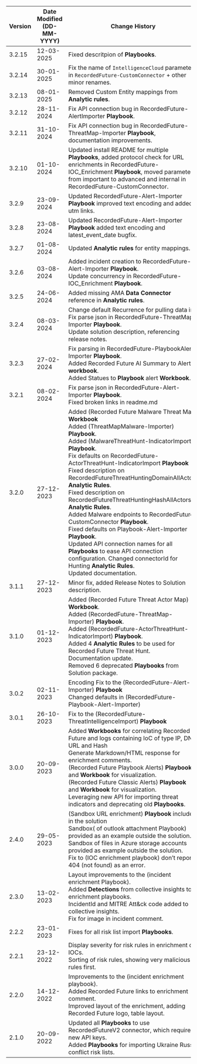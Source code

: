 | **Version** | **Date Modified (DD-MM-YYYY)** | **Change History**                          |
|-------------|--------------------------------|---------------------------------------------|
| 3.2.15       |  12-03-2025                    | Fixed descritpion of **Playbooks**.	|
| 3.2.14       |  30-01-2025                    | Fix the name of `IntelligenceCloud` parameter in `RecordedFuture-CustomConnector` + other minor renames.	|
| 3.2.13       |  08-01-2025                    | Removed Custom Entity mappings from **Analytic rules**.	|
| 3.2.12       |  28-11-2024                    | Fix API connection bug in RecordedFuture-AlertImporter **Playbook**. |
| 3.2.11       |  31-10-2024                    | Fix API connection bug in RecordedFuture-ThreatMap-Importer **Playbook**, documentation improvements. |
| 3.2.10       |  01-10-2024                    | Updated install README for multiple **Playbooks**, added protocol check for URL enrichments in RecordedFuture-IOC_Enrichment **Playbook**, moved parameters from important to advanced and internal in RecordedFuture-CustomConnector.|
| 3.2.9       |  23-09-2024                    | Updated RecordedFuture-Alert-Importer **Playbook** improved text encoding and added utm links.  |
| 3.2.8       |  23-08-2024                    | Updated RecordedFuture-Alert-Importer **Playbook** added text encoding and latest_event_date bugfix.  |
| 3.2.7       |  01-08-2024                    | Updated **Analytic rules** for entity mappings.  |
| 3.2.6       |  03-08-2024                     | Added incident creation to RecordedFuture-Alert-Importer **Playbook**.<br/> Update concurrency in RecordedFuture-IOC_Enrichment **Playbook**.  |
| 3.2.5       |  24-06-2024                    | Added missing AMA **Data Connector** reference in **Analytic rules**.  |
| 3.2.4       |  08-03-2024                     | Change default Recurrence for pulling data in Fix parse json in RecordedFuture-ThreatMap-Importer **Playbook**.<br/> Update solution description, referencing release notes.  |
| 3.2.3       |  27-02-2024                     | Fix parsing in RecordedFuture-PlaybookAlert-Importer **Playbook**.<br/> Added Recorded Future AI Summary to Alert **workbook**.<br/> Added Statues to **Playbook** alert **Workbook**. |
| 3.2.1       |  08-02-2024                     | Fix parse json in RecordedFuture-Alert-Importer **Playbook**.<br/> Fixed broken links in readme.md |
| 3.2.0       |  27-12-2023                    | Added (Recorded Future Malware Threat Map) **Workbook**<br/> Added (ThreatMapMalware-Importer) **Playbook**.<br/> Added (MalwareThreatHunt-IndicatorImport) **Playbook**.<br/> Fix defaults on RecordedFuture-ActorThreatHunt-IndicatorImport **Playbook** <br/> Fixed description on RecordedFutureThreatHuntingDomainAllActors **Analytic Rules**.<br/> Fixed description on RecordedFutureThreatHuntingHashAllActors **Analytic Rules**. <br/> Added Malware endpoints to RecordedFuture-CustomConnector **Playbook**. <br/> Fixed defaults on Playbook-Alert-Importer **Playbook**.<br/> Updated API connection names for all **Playbooks** to ease API connection configuration. Changed connectorId for Hunting **Analytic Rules**. <br/>Updated documentation. <br/> |
| 3.1.1       |  27-12-2023                    | Minor fix, added Release Notes to Solution description. |
| 3.1.0       |  01-12-2023                    | Added (Recorded Future Threat Actor Map) **Workbook**.<br/> Added (RecordedFuture-ThreatMap-Importer) **Playbook**.<br/> Added (RecordedFuture-ActorThreatHunt-IndicatorImport) **Playbook**.<br/> Added 4 **Analytic Rules** to be used for Recorded Future Threat Hunt. <br/> Documentation update.<br/> Removed 6 deprecated **Playbooks** from Solution package. |
| 3.0.2       | 02-11-2023                     | Encoding Fix to the (RecordedFuture-Alert-Importer) **Playbook**<br/> Changed defaults in (RecordedFuture-Playbook-Alert-Importer) |
| 3.0.1       | 26-10-2023                     | Fix to the (RecordedFuture-ThreatIntelligenceImport) **Playbook**  |
| 3.0.0       | 20-09-2023                     | Added **Workbooks** for correlating Recorded Future and logs containing IoC of type IP, DNS, URL and Hash <br/> Generate Markdown/HTML response for enrichment comments.<br/> (Recorded Future Playbook Alerts) **Playbook** and  **Workbook** for visualization.<br/> (Recorded Future Classic Alerts) **Playbook** and **Workbook** for visualization.<br/> Leveraging new API for importing threat indicators and deprecating old **Playbooks**. | 
| 2.4.0       | 29-05-2023                     | (Sandbox URL enrichment) **Playbook** included in the solution <br/> Sandbox( of outlook attachment Playbook) provided as an example outside the solution. <br/> Sandbox of files in Azure storage accounts provided as example outside the solution. <br/> Fix to (IOC enrichment playbook) don’t report 404 (not found) as an error. |
| 2.3.0       | 13-02-2023                     | Layout improvements to the (incident enrichment Playbook). <br/>Added **Detections** from collective insights to enrichment playbooks.<br/>IncidentId and MITRE Att&ck code added to collective insights.<br/>Fix for image in incident comment. |
| 2.2.2       | 23-01-2023                     | Fixes for all risk list import **Playbooks**. |
| 2.2.1       | 23-12-2022                     | Display severity for risk rules in enrichment of IOCs.<br/>Sorting of risk rules, showing very malicious rules first. |
| 2.2.0       | 14-12-2022                     | Improvements to the (incident enrichment playbook).<br/>Added Recorded Future links to enrichment comment.<br/> Improved layout of the enrichment, adding Recorded Future logo, table layout. |
| 2.1.0       | 20-09-2022                     | Updated all **Playbooks** to use RecordedFutureV2 connector, which requires new API keys. <br/>Added **Playbooks** for importing Ukraine Russia conflict risk lists. |
